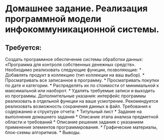 # Домашнее задание. Реализация программной модели инфокоммуникационной системы.
## Требуется:
Создать программное обеспечение системы обработки данных: «Программа для контроля собственных денежных средств».
Необходимо реализовать следующие функции, позволяющие:
	* Добавлять продукт в коллекцию (тип коллекции на ваш выбор).
	* Просматривать все записанное в программу.
	* Просматривать покупки по дате и категории.
	* Распределять их по стоимости от минимальной к максимальной или наоборот.
	* Удалять требуемые записи и выходить из программы.
Дополнительные указания: интерфейс программы реализовать в отдельной функции на ваше усмотрение.
Рекомендуется реализовать возможность сохранения данных в файл.
Требования к содержанию и структуре отчета:
	* Титульный лист
	* Задание на выполнение домашнего задания
	* Описание этапа анализа предметной области и требований
	* Описание решения задания с указанием применения элементов программирования.
	* Графические материалы, блок-схемы алгоритмов. 
	* Выводы.

